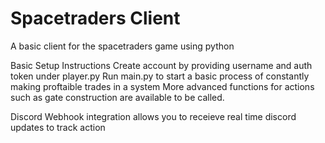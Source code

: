 # Spacetraders Client
 A basic client for the spacetraders game using python

Basic Setup Instructions
Create account by providing username and auth token under player.py
Run main.py to start a basic process of constantly making proftaible trades in a system
More advanced functions for actions such as gate construction are available to be called.

Discord Webhook integration allows you to receieve real time discord updates to track action
